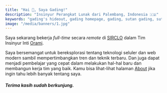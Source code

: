 ```yaml
---
title: "Hai 👋, Saya Gading!"
description: "Insinyur Perangkat Lunak dari Palembang, Indonesia 🇮🇩"
keywords: "gading's hideout, gading homepage, gading, sutan gading, sutan gading fadhillah nasution, sutan, sutanlab, gading.dev, gading dev, persembunyian gading, website gading"
image: "/media/banners/1.jpg"
---
```


Saya sekarang bekerja *full-time* secara *remote* di [SIRCLO](https://sirclo.com) dalam Tim Insinyur Inti [Orami](https://orami.co.id).

Saya bersemangat untuk bereksplorasi tentang teknologi seluler dan web modern sambil mempertimbangkan tren dan teknik terbaru. Dan juga dapat menjadi pembelajar yang cepat dalam melakukan hal-hal baru dan membangun kerja tim yang baik. Kamu bisa lihat-lihat halaman [About](/about) jika ingin tahu lebih banyak tentang saya.

##### *Terima kasih sudah berkunjung.*
